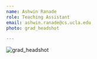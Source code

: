 ```yaml
---
name: Ashwin Ranade
role: Teaching Assistant
email: ashwin.ranade@cs.ucla.edu
photo: grad_headshot

---
```

![grad_headshot](https://user-images.githubusercontent.com/6395723/191346805-bccbfa56-d987-460b-8cd5-249daa48121b.jpg)

